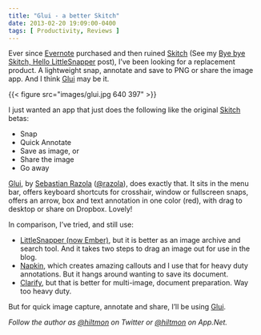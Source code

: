 ```yaml
---
title: "Glui - a better Skitch"
date: 2013-02-20 19:09:00-0400
tags: [ Productivity, Reviews ]
---
```


Ever since [Evernote](http://evernote.com) purchased and then ruined [Skitch](https://itunes.apple.com/us/app/skitch/id425955336?mt=12&uo=4&at=10l894) (See my [Bye bye Skitch, Hello LittleSnapper](https://hiltmon.com/blog/2012/09/27/bye-bye-skitch/) post), I’ve been looking for a replacement product. A lightweight snap, annotate and save to PNG or share the image app. And I think [Glui](https://itunes.apple.com/us/app/glui/id601359958?mt=12&uo=4&at=10l894) may be it.

{{< figure src="images/glui.jpg 640 397" >}}

I just wanted an app that just does the following like the original [Skitch](https://itunes.apple.com/us/app/skitch/id425955336?mt=12&uo=4&at=10l894) betas:

* Snap
* Quick Annotate
* Save as image, or
* Share the image
* Go away

[Glui](https://itunes.apple.com/us/app/glui/id601359958?mt=12&uo=4&at=10l894), by [Sebastian Razola](http://glui.me/getapp.html) ([@razola](https://twitter.com/razola)), does exactly that. It sits in the menu bar, offers keyboard shortcuts for crosshair, window or fullscreen snaps, offers an arrow, box and text annotation in one color (red), with drag to desktop or share on Dropbox. Lovely!

In comparison, I’ve tried, and still use:

* [LittleSnapper (now Ember)](https://itunes.apple.com/us/app/ember/id402456742?mt=12&uo=4&at=10l894), but it is better as an image archive and search tool. And it takes two steps to drag an image out for use in the blog.
* [Napkin](https://itunes.apple.com/us/app/napkin-concise-image-annotation/id581789185?mt=12&uo=4&at=10l894), which creates amazing callouts and I use that for heavy duty annotations. But it hangs around wanting to save its document.
* [Clarify](https://itunes.apple.com/us/app/clarify/id455888980?mt=12&uo=4&at=10l894), but that is better for multi-image, document preparation. Way too heavy duty.

But for quick image capture, annotate and share, I’ll be using [Glui](https://itunes.apple.com/us/app/glui/id601359958?mt=12&uo=4&at=10l894).

*Follow the author as [@hiltmon](https://twitter.com/hiltmon) on Twitter or [@hiltmon](http://alpha.app.net/hiltmon) on App.Net.*
